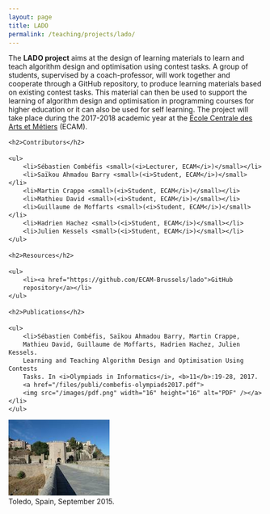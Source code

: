 ```yaml
---
layout: page
title: LADO
permalink: /teaching/projects/lado/
---
```


<div class="page-col-wrapper">
  <div class="page-col page-col-1">
    <p>The <b>LADO project</b> aims at the design of learning materials to
    learn and teach algorithm design and optimisation using contest tasks. A
    group of students, supervised by a coach-professor, will work together
    and cooperate through a GitHub repository, to produce learning materials
    based on existing contest tasks. This material can then be used to support
    the learning of algorithm design and optimisation in programming courses
    for higher education or it can also be used for self learning. The
    project will take place during the 2017-2018 academic year at the
    <a href="http://www.vinci.be/fr-be/ecam">École Centrale des Arts et
    Métiers</a> (ECAM).</p>

    <h2>Contributors</h2>

    <ul>
        <li>Sébastien Combéfis <small>(<i>Lecturer, ECAM</i>)</small></li>
        <li>Saïkou Ahmadou Barry <small>(<i>Student, ECAM</i>)</small></li>
        <li>Martin Crappe <small>(<i>Student, ECAM</i>)</small></li>
        <li>Mathieu David <small>(<i>Student, ECAM</i>)</small></li>
        <li>Guillaume de Moffarts <small>(<i>Student, ECAM</i>)</small></li>
        <li>Hadrien Hachez <small>(<i>Student, ECAM</i>)</small></li>
        <li>Julien Kessels <small>(<i>Student, ECAM</i>)</small></li>
    </ul>

    <h2>Resources</h2>

    <ul>
        <li><a href="https://github.com/ECAM-Brussels/lado">GitHub
        repository</a></li>
    </ul>

    <h2>Publications</h2>

    <ul>
        <li>Sébastien Combéfis, Saïkou Ahmadou Barry, Martin Crappe,
        Mathieu David, Guillaume de Moffarts, Hadrien Hachez, Julien Kessels.
        Learning and Teaching Algorithm Design and Optimisation Using Contests
        Tasks. In <i>Olympiads in Informatics</i>, <b>11</b>:19-28, 2017.
        <a href="/files/publi/combefis-olympiads2017.pdf">
        <img src="/images/pdf.png" width="16" height="16" alt="PDF" /></a></li>
    </ul>
  </div>
  <div class="page-col page-col-2">
    <p><img src="/images/toledo.jpg" alt="Toledo, Spain, September 2015."
    width="200" height="150" /><br />
    Toledo, Spain, September 2015.</p>
  </div>
</div>
